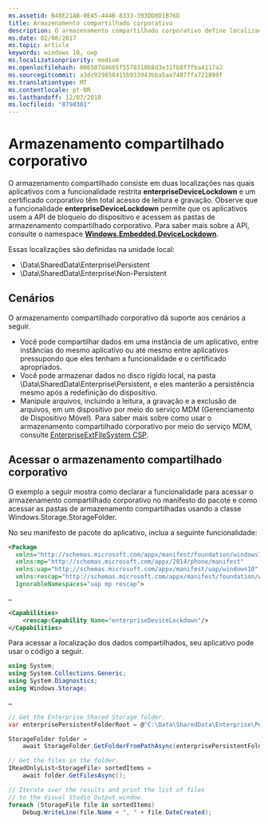 ```yaml
---
ms.assetid: B48E21AB-0EA5-444B-8333-393DD8D1B76D
title: Armazenamento compartilhado corporativo
description: O armazenamento compartilhado corporativo define localizações de dados locais para aplicativos de linha de negócios para compartilhar dados.
ms.date: 02/08/2017
ms.topic: article
keywords: windows 10, uwp
ms.localizationpriority: medium
ms.openlocfilehash: 006507d4665f5578310b8d3e31fb8f7fba4117a2
ms.sourcegitcommit: a3dc929858415b933943bba5aa7487ffa721899f
ms.translationtype: MT
ms.contentlocale: pt-BR
ms.lasthandoff: 12/07/2018
ms.locfileid: "8798301"
---
```

# <a name="enterprise-shared-storage"></a>Armazenamento compartilhado corporativo

O armazenamento compartilhado consiste em duas localizações nas quais aplicativos com a funcionalidade restrita **enterpriseDeviceLockdown** e um certificado corporativo têm total acesso de leitura e gravação. Observe que a funcionalidade **enterpriseDeviceLockdown** permite que os aplicativos usem a API de bloqueio do dispositivo e acessem as pastas de armazenamento compartilhado corporativo. Para saber mais sobre a API, consulte o namespace [**Windows.Embedded.DeviceLockdown**](http://go.microsoft.com/fwlink/?LinkId=699331).  

Essas localizações são definidas na unidade local:
- \Data\SharedData\Enterprise\Persistent
- \Data\SharedData\Enterprise\Non-Persistent

## <a name="scenarios"></a>Cenários

O armazenamento compartilhado corporativo dá suporte aos cenários a seguir.

- Você pode compartilhar dados em uma instância de um aplicativo, entre instâncias do mesmo aplicativo ou até mesmo entre aplicativos pressupondo que eles tenham a funcionalidade e o certificado apropriados.
- Você pode armazenar dados no disco rígido local, na pasta \Data\SharedData\Enterprise\Persistent, e eles manterão a persistência mesmo após a redefinição do dispositivo.
- Manipule arquivos, incluindo a leitura, a gravação e a exclusão de arquivos, em um dispositivo por meio do serviço MDM (Gerenciamento de Dispositivo Móvel). Para saber mais sobre como usar o armazenamento compartilhado corporativo por meio do serviço MDM, consulte [EnterpriseExtFileSystem CSP](http://go.microsoft.com/fwlink/?LinkId=699333).

## <a name="access-enterprise-shared-storage"></a>Acessar o armazenamento compartilhado corporativo

O exemplo a seguir mostra como declarar a funcionalidade para acessar o armazenamento compartilhado corporativo no manifesto do pacote e como acessar as pastas de armazenamento compartilhadas usando a classe Windows.Storage.StorageFolder.

No seu manifesto de pacote do aplicativo, inclua a seguinte funcionalidade:

```xml
<Package
  xmlns="http://schemas.microsoft.com/appx/manifest/foundation/windows10"
  xmlns:mp="http://schemas.microsoft.com/appx/2014/phone/manifest"
  xmlns:uap="http://schemas.microsoft.com/appx/manifest/uap/windows10"
  xmlns:rescap="http://schemas.microsoft.com/appx/manifest/foundation/windows10/restrictedcapabilities"
  IgnorableNamespaces="uap mp rescap">

…

<Capabilities>
    <rescap:Capability Name="enterpriseDeviceLockdown"/>
</Capabilities>
```

Para acessar a localização dos dados compartilhados, seu aplicativo pode usar o código a seguir.

```csharp
using System;
using System.Collections.Generic;
using System.Diagnostics;
using Windows.Storage;

…

// Get the Enterprise Shared Storage folder.
var enterprisePersistentFolderRoot = @"C:\Data\SharedData\Enterprise\Persistent";

StorageFolder folder =
    await StorageFolder.GetFolderFromPathAsync(enterprisePersistentFolderRoot);

// Get the files in the folder.
IReadOnlyList<StorageFile> sortedItems =
    await folder.GetFilesAsync();

// Iterate over the results and print the list of files
// to the Visual Studio Output window.
foreach (StorageFile file in sortedItems)
    Debug.WriteLine(file.Name + ", " + file.DateCreated);
```

